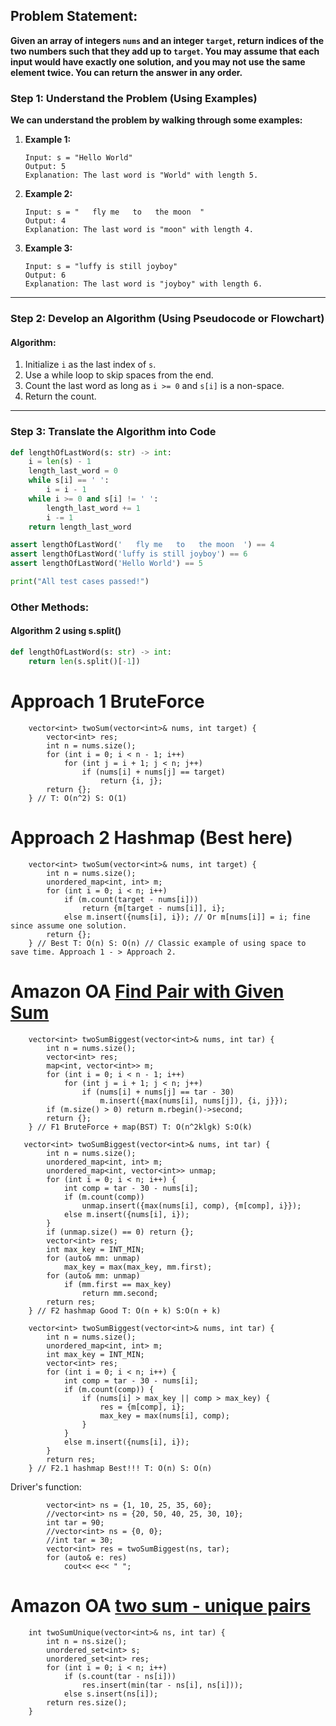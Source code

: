 ## Problem Statement:
**Given an array of integers `nums` and an integer `target`, return indices of the two numbers such that they add up to `target`. You may assume that each input would have exactly one solution, and you may not use the same element twice. You can return the answer in any order.**


### Step 1: Understand the Problem (Using Examples)
**We can understand the problem by walking through some examples:**

1. **Example 1:**
   ```plaintext
   Input: s = "Hello World"
   Output: 5
   Explanation: The last word is "World" with length 5.
   ```

2. **Example 2:**
   ```plaintext
   Input: s = "   fly me   to   the moon  "
   Output: 4
   Explanation: The last word is "moon" with length 4.
   ```

3. **Example 3:**
   ```plaintext
   Input: s = "luffy is still joyboy"
   Output: 6
   Explanation: The last word is "joyboy" with length 6.
   ```

---

### Step 2: Develop an Algorithm (Using Pseudocode or Flowchart)

#### Algorithm:
1. Initialize `i` as the last index of `s`.
2. Use a while loop to skip spaces from the end.
3. Count the last word as long as `i >= 0` and `s[i]` is a non-space.
4. Return the count.

---

### Step 3: Translate the Algorithm into Code
```python
def lengthOfLastWord(s: str) -> int:
    i = len(s) - 1
    length_last_word = 0
    while s[i] == ' ':
        i = i - 1
    while i >= 0 and s[i] != ' ':
        length_last_word += 1
        i -= 1
    return length_last_word

assert lengthOfLastWord('   fly me   to   the moon  ') == 4
assert lengthOfLastWord('luffy is still joyboy') == 6
assert lengthOfLastWord('Hello World') == 5

print("All test cases passed!")
```

### Other Methods: 
#### Algorithm 2 using s.split()
```python
def lengthOfLastWord(s: str) -> int:
    return len(s.split()[-1])
```







# Approach 1 BruteForce 
```
    vector<int> twoSum(vector<int>& nums, int target) {
        vector<int> res;
        int n = nums.size();
        for (int i = 0; i < n - 1; i++)
            for (int j = i + 1; j < n; j++)
                if (nums[i] + nums[j] == target)
                    return {i, j};
        return {};
    } // T: O(n^2) S: O(1)
```

# Approach 2 Hashmap (Best here)
```
    vector<int> twoSum(vector<int>& nums, int target) {
        int n = nums.size();
        unordered_map<int, int> m;
        for (int i = 0; i < n; i++)
            if (m.count(target - nums[i])) 
                return {m[target - nums[i]], i};
            else m.insert({nums[i], i}); // Or m[nums[i]] = i; fine since assume one solution.
        return {};
    } // Best T: O(n) S: O(n) // Classic example of using space to save time. Approach 1 - > Approach 2.
```

# Amazon OA [Find Pair with Given Sum](https://leetcode.com/discuss/interview-question/356960)
```
    vector<int> twoSumBiggest(vector<int>& nums, int tar) {
        int n = nums.size();
        vector<int> res;
        map<int, vector<int>> m;
        for (int i = 0; i < n - 1; i++)
            for (int j = i + 1; j < n; j++)
                if (nums[i] + nums[j] == tar - 30)
                    m.insert({max(nums[i], nums[j]), {i, j}});
        if (m.size() > 0) return m.rbegin()->second;
        return {};
    } // F1 BruteForce + map(BST) T: O(n^2klgk) S:O(k)
```
```
   vector<int> twoSumBiggest(vector<int>& nums, int tar) {
        int n = nums.size();
        unordered_map<int, int> m;
        unordered_map<int, vector<int>> unmap;
        for (int i = 0; i < n; i++) {
            int comp = tar - 30 - nums[i];
            if (m.count(comp))
                unmap.insert({max(nums[i], comp), {m[comp], i}});
            else m.insert({nums[i], i});
        }
        if (unmap.size() == 0) return {};
        vector<int> res;
        int max_key = INT_MIN;
        for (auto& mm: unmap)
            max_key = max(max_key, mm.first);
        for (auto& mm: unmap)
            if (mm.first == max_key)
                return mm.second;
        return res;
    } // F2 hashmap Good T: O(n + k) S:O(n + k)
```
```
    vector<int> twoSumBiggest(vector<int>& nums, int tar) {
        int n = nums.size();
        unordered_map<int, int> m;
        int max_key = INT_MIN;
        vector<int> res;
        for (int i = 0; i < n; i++) {
            int comp = tar - 30 - nums[i];
            if (m.count(comp)) {
                if (nums[i] > max_key || comp > max_key) {
                    res = {m[comp], i};
                    max_key = max(nums[i], comp);
                }
            }
            else m.insert({nums[i], i});
        }
        return res;
    } // F2.1 hashmap Best!!! T: O(n) S: O(n)
```
Driver's function:
```
        vector<int> ns = {1, 10, 25, 35, 60};
        //vector<int> ns = {20, 50, 40, 25, 30, 10};
        int tar = 90;
        //vector<int> ns = {0, 0};
        //int tar = 30;
        vector<int> res = twoSumBiggest(ns, tar);
        for (auto& e: res)
            cout<< e<< " ";
```

# Amazon OA [two sum - unique pairs](https://leetcode.com/discuss/interview-question/372434)
```
    int twoSumUnique(vector<int>& ns, int tar) {
        int n = ns.size();
        unordered_set<int> s;
        unordered_set<int> res;
        for (int i = 0; i < n; i++)
            if (s.count(tar - ns[i]))
                res.insert(min(tar - ns[i], ns[i]));
            else s.insert(ns[i]);
        return res.size();
    }
```

